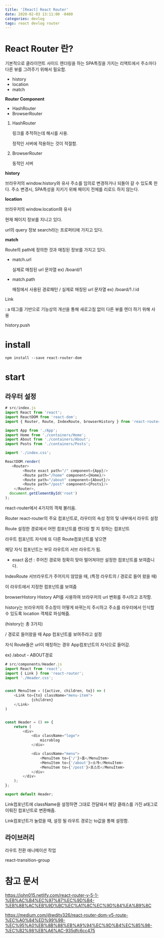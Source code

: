 ```yaml
---
title: '[React] React Router'
date: 2020-02-03 13:11:00 -0400
categories: devlog
tags: react devlog router
---
```


# React Router 란?

기본적으로 클라이언트 사이드 렌더링을 하는 SPA특징을 가지는 리액트에서 주소마다 다른 뷰를 그려주기 위해서 필요함.

- history
- location
- match

__Router Component__

- HashRouter
- BrowserRouter

1. HashRouter
    
    링크를 추적하는데 해시를 사용.
    
    정적인 서버에 적용하는 것이 적절함.

2. BrowserRouter

    동적인 서버

__history__

브라우저의 window.history와 유사
주소를 임의로 변경하거나 되돌아 갈 수 있도록 한다.
주소 변경시, SPA특성을 지키기 위해 페이지 전체를 리로드 하지 않는다.

__location__

브라우저의 window.location와 유사

현재 페이지 정보를 지니고 있다.

url의 query 정보 search라는 프로퍼티에 가지고 있다.

__match__

Route의 path에 정의한 것과 매칭된 정보를 가지고 있다.

- match.url

    실제로 매칭된 url 문자열 ex) /board/1

- match.path

    매칭에서 사용된 경로패턴 /    실제로 매칭된 url 문자열 ex) /board/1
/:id

Link

: a 태그를 기반으로 기능상의 개선을 통해 새로고침 없이 다른 뷰를 렌더 하기 위해 사용

history.push


# install

```
npm install --save react-router-dom
```

# start

## 라우터 설정

```javascript
# src/index.js
import React from 'react';
import ReactDOM from 'react-dom';
import { Router, Route, IndexRoute, browserHistory } from 'react-router';

import App from './App';
import Home from './containers/Home';
import About from './containers/About';
import Posts from './containers/Posts';

import './index.css';

ReactDOM.render(
   <Router>
        <Route exact path="/" component={App}/>
        <Route path="/home" component={Home}/>
        <Route path="/about" component={About}/>
        <Route path="/post" component={Posts}/>
    </Router>,
  document.getElementById('root')
);
```

react-router에서 4가지의 객체 불러옴.

Router react-router의 주요 컴포넌트로, 라우터의 속성 정의 및 내부에서 라우트 설정

Route 설정한 경로에서 어떤 컴포넌트를 렌더링 할 지 정하는 컴포넌트

라우트 컴포넌트 자식에 또 다른 Route컴포넌트를 넣으면

해당 자식 컴포넌트는 부모 라우트의 서브 라우트가 됨.

- exact 옵션 : 주어진 경로와 정확히 맞아 떨어져야만 설정한 컴포넌트를 보여줍니다.

IndexRoute 서브라우트가 주어지지 않았을 때, (특정 라우트의 / 경로로 들어 왔을 때)

이 라우트에서 지정한 컴포넌트를 보여줌

browserHistory History API를 사용하여 브라우저의 url 변화를 주시하고 조작함.

<Router history={browserHistory}/>

history는 브라우저의 주소창이 어떻게 바뀌는지 주시하고 주소를 라우터에서 인식할 수 있도록 location 객체로 파싱해줌.

(history는 총 3가지)

<Route path="/" component={App}>

/ 경로로 들어왔을 때 App 컴포넌트를 보여주라고 설정

자식 Route들은 url이 매칭하는 경우 App컴포넌트의 자식으로 들어감.

ex) /about - ABOUT경로

```javascript
# src/components/Header.js
import React from 'react';
import { Link } from 'react-router';
import './Header.css';


const MenuItem = ({active, children, to}) => (
    <Link to={to} className="menu-item">
            {children}
    </Link>
)


const Header = () => {
    return (
        <div>
            <div className="logo">
                microblog
            </div>

            <div className="menu">
                <MenuItem to={'/'}>홈</MenuItem>
                <MenuItem to={'/about'}>소개</MenuItem>
                <MenuItem to={'/post'}>포스트</MenuItem>
            </div>
        </div>
    );
};

export default Header;

```

Link컴포넌트에 className을 설정하면 그대로 전달돼서 해당 클래스를 가진 a태그로 이뤄진 컴포넌트로 변환해줌.

Link컴포넌트가 눌렀을 때, 설정 될 라우트 경로는 to값을 통해 설정함.

## 라이브러리
라우트 전환 애니메이션 작업

react-transition-group 




# 참고 문서
https://john015.netlify.com/react-router-v-5-1-%EB%AC%B4%EC%97%87%EC%9D%B4-%EB%8B%AC%EB%9D%BC%EC%A1%8C%EC%9D%84%EA%B9%8C

https://medium.com/@wdjty326/react-router-dom-v5-route-%EC%A0%84%ED%99%98-%EC%95%A0%EB%8B%88%EB%A9%94%EC%9D%B4%EC%85%98-%EC%B2%98%EB%A6%AC-935dfc6cc475